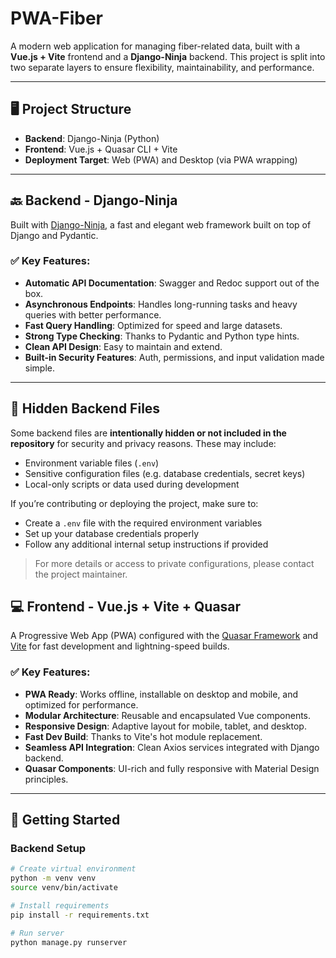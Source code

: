 # PWA-Fiber

A modern web application for managing fiber-related data, built with a **Vue.js + Vite** frontend and a **Django-Ninja** backend. This project is split into two separate layers to ensure flexibility, maintainability, and performance.

---

## 🖥️ Project Structure

- **Backend**: Django-Ninja (Python)
- **Frontend**: Vue.js + Quasar CLI + Vite
- **Deployment Target**: Web (PWA) and Desktop (via PWA wrapping)

---

## 🔙 Backend - Django-Ninja

Built with [Django-Ninja](https://django-ninja.dev/), a fast and elegant web framework built on top of Django and Pydantic.

### ✅ Key Features:

- **Automatic API Documentation**: Swagger and Redoc support out of the box.
- **Asynchronous Endpoints**: Handles long-running tasks and heavy queries with better performance.
- **Fast Query Handling**: Optimized for speed and large datasets.
- **Strong Type Checking**: Thanks to Pydantic and Python type hints.
- **Clean API Design**: Easy to maintain and extend.
- **Built-in Security Features**: Auth, permissions, and input validation made simple.

---

## 🔐 Hidden Backend Files

Some backend files are **intentionally hidden or not included in the repository** for security and privacy reasons. These may include:

- Environment variable files (`.env`)
- Sensitive configuration files (e.g. database credentials, secret keys)
- Local-only scripts or data used during development

If you’re contributing or deploying the project, make sure to:

- Create a `.env` file with the required environment variables
- Set up your database credentials properly
- Follow any additional internal setup instructions if provided

> For more details or access to private configurations, please contact the project maintainer.


## 💻 Frontend - Vue.js + Vite + Quasar

A Progressive Web App (PWA) configured with the [Quasar Framework](https://quasar.dev/) and [Vite](https://vitejs.dev/) for fast development and lightning-speed builds.

### ✅ Key Features:

- **PWA Ready**: Works offline, installable on desktop and mobile, and optimized for performance.
- **Modular Architecture**: Reusable and encapsulated Vue components.
- **Responsive Design**: Adaptive layout for mobile, tablet, and desktop.
- **Fast Dev Build**: Thanks to Vite's hot module replacement.
- **Seamless API Integration**: Clean Axios services integrated with Django backend.
- **Quasar Components**: UI-rich and fully responsive with Material Design principles.

---

## 🚀 Getting Started

### Backend Setup

```bash
# Create virtual environment
python -m venv venv
source venv/bin/activate

# Install requirements
pip install -r requirements.txt

# Run server
python manage.py runserver
